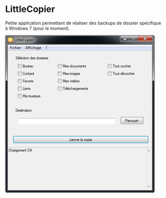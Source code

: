 # LittleCopier

Petite application permettant de réaliser des backups de dossier spécifique à Windows 7 (pour le moment).

![LittleCopier](https://github.com/Ghostzer/LittleCopier/blob/master/Screen/LittleCopier.jpg)
